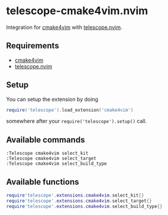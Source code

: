 # telescope-cmake4vim.nvim

Integration for [cmake4vim](https://github.com/ilyachur/cmake4vim) with [telescope.nvim](https://github.com/nvim-telescope/telescope.nvim).

## Requirements

- [cmake4vim](https://github.com/ilyachur/cmake4vim)
- [telescope.nvim](https://github.com/nvim-telescope/telescope.nvim)

## Setup

You can setup the extension by doing

```lua
require('telescope').load_extension('cmake4vim')
```

somewhere after your ```require('telescope').setup()``` call.

## Available commands

```vim
:Telescope cmake4vim select_kit
:Telescope cmake4vim select_target
:Telescope cmake4vim select_build_type
```

## Available functions

```lua
require'telescope'.extensions.cmake4vim.select_kit{}
require'telescope'.extensions.cmake4vim.select_target{}
require'telescope'.extensions.cmake4vim.select_build_type{}
```
